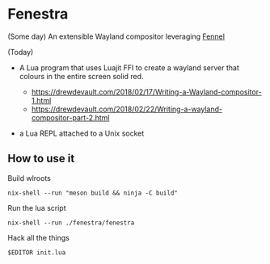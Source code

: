 
# Fenestra

(Some day) An extensible Wayland compositor leveraging [Fennel](https://fennel-lang.org/)

(Today)
* A Lua program that uses Luajit FFI to create a wayland server
that colours in the entire screen solid red.

  * https://drewdevault.com/2018/02/17/Writing-a-Wayland-compositor-1.html
  * https://drewdevault.com/2018/02/22/Writing-a-wayland-compositor-part-2.html

* a Lua REPL attached to a Unix socket


## How to use it

Build wlroots

```
nix-shell --run "meson build && ninja -C build"
```

Run the lua script

```
nix-shell --run ./fenestra/fenestra
```

Hack all the things

```
$EDITOR init.lua
```
